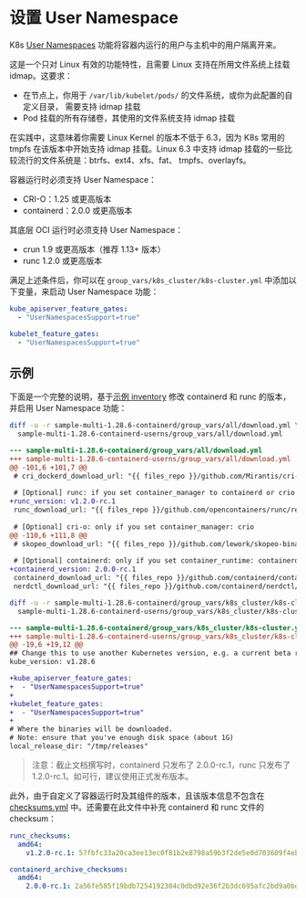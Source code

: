 # 设置 User Namespace

K8s <a target="_blank" rel="noopener noreferrer" href="https://kubernetes.io/docs/concepts/workloads/pods/user-namespaces/">User Namespaces</a> 功能将容器内运行的用户与主机中的用户隔离开来。

这是一个只对 Linux 有效的功能特性，且需要 Linux 支持在所用文件系统上挂载 idmap。这要求：

* 在节点上，你用于 `/var/lib/kubelet/pods/` 的文件系统，或你为此配置的自定义目录， 需要支持 idmap 挂载
* Pod 挂载的所有存储卷，其使用的文件系统支持 idmap 挂载

在实践中，这意味着你需要 Linux Kernel 的版本不低于 6.3，因为 K8s 常用的 tmpfs 在该版本中开始支持 idmap 挂载。Linux 6.3 中支持 idmap 挂载的一些比较流行的文件系统是：btrfs、ext4、xfs、fat、 tmpfs、overlayfs。

容器运行时必须支持 User Namespace：

* CRI-O：1.25 或更高版本
* containerd：2.0.0 或更高版本

其底层 OCI 运行时必须支持 User Namespace：

* crun 1.9 或更高版本（推荐 1.13+ 版本）
* runc 1.2.0 或更高版本

满足上述条件后，你可以在 `group_vars/k8s_cluster/k8s-cluster.yml` 中添加以下变量，来启动 User Namespace 功能：

```yaml
kube_apiserver_feature_gates:
  - "UserNamespacesSupport=true"

kubelet_feature_gates:
  - "UserNamespacesSupport=true"
```

## 示例

下面是一个完整的说明，基于<a target="_blank" rel="noopener noreferrer" href="https://github.com/t9k/ks-clusters/tree/master/inventory/sample-multi-1.28.6-containerd">示例 inventory</a> 修改 containerd 和 runc 的版本，并启用 User Namespace 功能：

```bash
diff -u -r sample-multi-1.28.6-containerd/group_vars/all/download.yml \
  sample-multi-1.28.6-containerd-userns/group_vars/all/download.yml
```

```diff
--- sample-multi-1.28.6-containerd/group_vars/all/download.yml
+++ sample-multi-1.28.6-containerd-userns/group_vars/all/download.yml
@@ -101,6 +101,7 @@
 # cri_dockerd_download_url: "{{ files_repo }}/github.com/Mirantis/cri-dockerd/releases/download/v{{ cri_dockerd_version }}/cri-dockerd-{{ cri_dockerd_version }}.{{ image_arch }}.tgz"
 
 # [Optional] runc: if you set container_manager to containerd or crio
+runc_version: v1.2.0-rc.1
 runc_download_url: "{{ files_repo }}/github.com/opencontainers/runc/releases/download/{{ runc_version }}/runc.{{ image_arch }}"
 
 # [Optional] cri-o: only if you set container_manager: crio
@@ -110,6 +111,8 @@
 # skopeo_download_url: "{{ files_repo }}/github.com/lework/skopeo-binary/releases/download/{{ skopeo_version }}/skopeo-linux-{{ image_arch }}"
 
 # [Optional] containerd: only if you set container_runtime: containerd
+containerd_version: 2.0.0-rc.1
 containerd_download_url: "{{ files_repo }}/github.com/containerd/containerd/releases/download/v{{ containerd_version }}/containerd-{{ containerd_version }}-linux-{{ image_arch }}.tar.gz"
 nerdctl_download_url: "{{ files_repo }}/github.com/containerd/nerdctl/releases/download/v{{ nerdctl_version }}/nerdctl-{{ nerdctl_version }}-{{ ansible_system | lower }}-{{ image_arch }}.tar.gz"
 ```


```bash
diff -u -r sample-multi-1.28.6-containerd/group_vars/k8s_cluster/k8s-cluster.yml \
  sample-multi-1.28.6-containerd-userns/group_vars/k8s_cluster/k8s-cluster.yml
```

 ```diff
--- sample-multi-1.28.6-containerd/group_vars/k8s_cluster/k8s-cluster.yml	
+++ sample-multi-1.28.6-containerd-userns/group_vars/k8s_cluster/k8s-cluster.yml
@@ -19,6 +19,12 @@
 ## Change this to use another Kubernetes version, e.g. a current beta release
 kube_version: v1.28.6
 
+kube_apiserver_feature_gates:
+  - "UserNamespacesSupport=true"
+
+kubelet_feature_gates:
+  - "UserNamespacesSupport=true"
+
 # Where the binaries will be downloaded.
 # Note: ensure that you've enough disk space (about 1G)
 local_release_dir: "/tmp/releases"
```

> 注意：截止文档撰写时，containerd 只发布了 2.0.0-rc.1，runc 只发布了 1.2.0-rc.1。如可行，建议使用正式发布版本。

此外，由于自定义了容器运行时及其组件的版本，且该版本信息不包含在 <a target="_blank" rel="noopener noreferrer" href="https://github.com/kubernetes-sigs/kubespray/blob/master/roles/kubespray-defaults/defaults/main/checksums.yml">checksums.yml</a> 中。还需要在此文件中补充 containerd 和 runc 文件的 checksum：

```yaml
runc_checksums:
  amd64:
    v1.2.0-rc.1: 57fbfc33a20ca3ee13ec0f81b2e8798a59b3f2de5e0d703609f4eb165127f0c6

containerd_archive_checksums:
  amd64:
    2.0.0-rc.1: 2a56fe585f19bdb7254192304c0dbd92e36f2b3dc695afc2bd9a0bd9d1769ae9
```